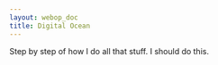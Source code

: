 ```yaml
---
layout: webop_doc
title: Digital Ocean
---
```


Step by step of how I do all that stuff. I should do this.